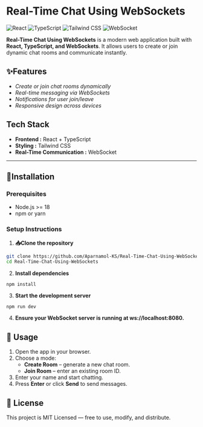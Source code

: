 # Real-Time Chat Using WebSockets
![React](https://img.shields.io/badge/React-17.0-blue?logo=react&logoColor=white)
![TypeScript](https://img.shields.io/badge/TypeScript-4.9-blue?logo=typescript&logoColor=white)
![Tailwind CSS](https://img.shields.io/badge/Tailwind_CSS-3.3-blue?logo=tailwind-css&logoColor=white)
![WebSocket](https://img.shields.io/badge/WebSocket-API-lightgrey)


**Real-Time Chat Using WebSockets** is a modern web application built with **React, TypeScript, and WebSockets**. It allows users to create or join dynamic chat rooms and communicate instantly.


## ✨Features

- *Create or join chat rooms dynamically*
- *Real-time messaging via WebSockets*
- *Notifications for user join/leave*
- *Responsive design across devices*


## Tech Stack

- **Frontend :** React + TypeScript  
- **Styling :** Tailwind CSS  
- **Real-Time Communication :** WebSocket  

---

## 📝Installation

### Prerequisites

- Node.js >= 18  
- npm or yarn  

### Setup Instructions

1. **📥Clone the repository**

```bash
git clone https://github.com/Aparnamol-KS/Real-Time-Chat-Using-WebSockets.git
cd Real-Time-Chat-Using-WebSockets
```
2. **Install dependencies**
```
npm install
```
3. **Start the development server**
```
npm run dev
```
4. **Ensure your WebSocket server is running at ws://localhost:8080.**

## 🚀 Usage

1. Open the app in your browser.
2. Choose a mode:
   - **Create Room** – generate a new chat room.
   - **Join Room** – enter an existing room ID.
3. Enter your name and start chatting.
4. Press **Enter** or click **Send** to send messages.


## 📄 License

This project is MIT Licensed — free to use, modify, and distribute.

